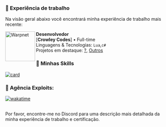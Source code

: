 ### 🚀 Experiência de trabalho
Na visão geral abaixo você encontrará minha experiência de trabalho mais recente:

<img align="left" height="94px" width="94px" alt="Warpnet" src="https://www.esri.com/content/dam/esrisites/en-us/common/icons/product-logos/Developers.png"/>

**Desenvolvedor** \
[**Crowley Codes**] • Full-time \
Linguagens & Tecnologias: `Lua`,`c#`\
Projetos em destaque: [?](), [Outros]()
### 📒 Minhas Skills
[![card](https://github-readme-stats.vercel.app/api?username=crowdv&theme=Dark&show_icons=true)](https://github.com/crowdv/github-readme-stats)

### 📒 Agência Exploits:
[![wakatime](https://wakatime.com/badge/user/1ffaf382-8d3f-40b9-91d9-0649a134ec6d/project/f7beb123-d7c1-4a9d-b1b0-3702b9f436cf.svg)](https://wakatime.com/badge/user/1ffaf382-8d3f-40b9-91d9-0649a134ec6d/project/f7beb123-d7c1-4a9d-b1b0-3702b9f436cf)

<br/>
Por favor, encontre-me no Discord para uma descrição mais detalhada da minha experiência de trabalho e certificação.
